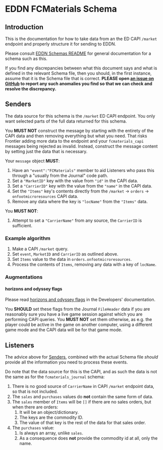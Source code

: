 # EDDN FCMaterials Schema

## Introduction
This is the documentation for how to take data from an the ED CAPI `/market`
endpoint and properly structure it for sending to EDDN.

Please consult [EDDN Schemas README](./README-EDDN-schemas.md) for general
documentation for a schema such as this.

If you find any discrepancies between what this document says and what is
defined in the relevant Schema file, then you should, in the first instance,
assume that it is the Schema file that is correct.
**PLEASE open
[an issue on GitHub](https://github.com/EDCD/EDDN/issues/new/choose)
to report any such anomalies you find so that we can check and resolve the
discrepancy.**

## Senders
The data source for this schema is the `/market` ED CAPI endpoint.  You only
want selected parts of the full data returned for this schema.

You **MUST NOT** construct the message by starting with the entirety of the
CAPI data and then removing everything but what you need.  That risks Frontier
adding more data to the endpoint and your `fcmaterials_capi` messages being
rejected as invalid.  Instead, construct the message content by setting just
the data that is necessary.

Your `message` object **MUST**:
1. Have an `"event":"FCMaterials"` member to aid Listeners who pass this
   through a "usually from the Journal" code path.
2. Set a `"MarketID"` key with the value from `"id"` in the CAPI data.
3. Set a `"CarrierID"` key with the value from the `"name"` in the CAPI data.
4. Set the `"Items"` key's contents directly from the `/market` -> `orders`
   -> `onfootmicroresources` CAPI data.
5. Remove any data where the key is `"locName"` from the `"Items"` data.

You **MUST NOT**:
1. Attempt to set a `"CarrierName"` from any source, the `CarrierID` is
   sufficient.

### Example algorithm

1. Make a CAPI `/market` query.
2. Set `event`, `MarketID` and `CarrierID` as outlined above.
3. Set `Items` value to the data in `orders.onfootmicroresources`.
4. Process the contents of `Items`, removing any data with a key of `locName`.

### Augmentations
#### horizons and odyssey flags
Please read [horizons and odyssey flags](../docs/Developers.md#horizons-and-odyssey-flags)
in the Developers' documentation.

You **SHOULD** set these flags from the Journal `FileHeader` data if you are
reasonably sure you have a live game session against which you are performing
CAPI queries.
You **MUST NOT** set them otherwise, as e.g. the player could be active in
the game on another computer, using a different game mode and the CAPI data
will be for that game mode.

## Listeners
The advice above for [Senders](#senders), combined with the actual Schema file
*should* provide all the information you need to process these events.

Do note that the data source for this is the CAPI, and as such the data is not
the same as for the `fcmaterials_journal` schema:

1. There is no good source of `CarrierName` in CAPI `/market` endpoint data, so 
   that is not included.
2. The `sales` and `purchases` values do **not** contain the same form of data.
3. The `sales` member of `Items` will be `[]` if there are no sales orders, but
   when there are orders:
    1. It will be an object/dictionary.
    2. The keys are the commodity ID.
    3. The value of that key is the rest of the data for that sales order.
4. The `purchases` value:
    1. Is always an array, unlike `sales`.
    2. As a consequence does **not** provide the commodity id at all, only
      the name.
